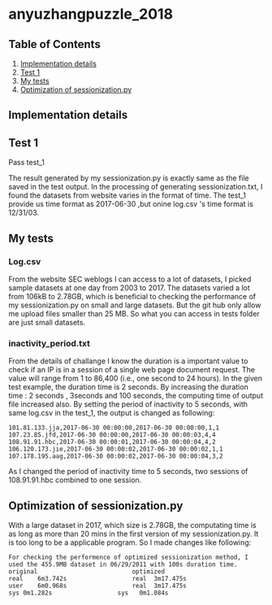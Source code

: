 # anyuzhangpuzzle_2018


## Table of Contents
1. [Implementation details](README.md#implementation-details)
2. [Test 1](README.md#test-1)
3. [My tests](README.md#my-tests)
4. [Optimization of sessionization.py ](README.md#Optimization-of-sessionization.py )

## Implementation details



## Test 1
Pass test_1  

The result generated by my sessionization.py is exactly same as the file saved in the test output.
In the processing of generating sessionization.txt, I found the datasets from website varies in the format of time. 
The test_1 provide us time format as 2017-06-30 ,but onine log.csv 's time format is 12/31/03.  

## My tests

### Log.csv

From the website SEC weblogs I can access to a lot of datasets, I picked sample datasets at one day from 2003 to 2017. The datasets varied a lot from 106kB to 2.78GB, which is beneficial to checking the performance of my sessionization.py on small and large datasets. But the git hub only allow me upload files smaller than 25 MB. So what you can access in tests folder are just small datasets.

### inactivity_period.txt

From the details of challange I know the duration is a important value to check if an IP is in a session of a single web page document request. The value will range from 1 to 86,400 (i.e., one second to 24 hours). In the given test example, the duration time is 2 seconds. By increasing the duration time : 2 seconds , 3seconds and 100 seconds, the computing time of output file increased also. 
By setting the period of inactivity to 5 seconds, with same log.csv in the test_1, the output is changed as following:

    101.81.133.jja,2017-06-30 00:00:00,2017-06-30 00:00:00,1,1
    107.23.85.jfd,2017-06-30 00:00:00,2017-06-30 00:00:03,4,4
    108.91.91.hbc,2017-06-30 00:00:01,2017-06-30 00:00:04,4,2
    106.120.173.jie,2017-06-30 00:00:02,2017-06-30 00:00:02,1,1
    107.178.195.aag,2017-06-30 00:00:02,2017-06-30 00:00:04,3,2
    
As I changed the period of inactivity time to 5 seconds, two sessions of 108.91.91.hbc combined to one session. 

## Optimization of sessionization.py 

With a large dataset in 2017, which size is 2.78GB, the computating time is as long as more than 20 mins in the first version of my sessionization.py. It is too long to be a applicable program. So I made changes like following:






    For checking the performence of optimized sessionization method, I used the 455.9MB dataset in 06/29/2011 with 100s duration time. 
    original                          optimized 
    real	6m3.742s                  real	3m17.475s
    user	6m0.968s                  real	3m17.475s
    sys	0m1.282s                  sys	0m1.084s



